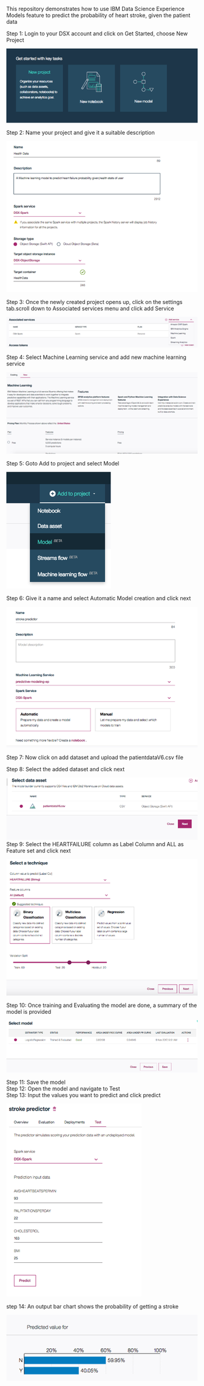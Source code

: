 
This repository demonstrates how to use IBM Data Science Experience Models feature to predict the probability of heart stroke, given the patient data

Step 1: Login to your DSX account and click on Get Started, choose New Project

![alt text](Images/image1.png)
 
 Step 2: Name your project and give it a suitable description
 
 ![alt text](Images/image2.png)
 
 Step 3: Once the newly created project opens up, click on the settings tab.scroll down to Associated services menu and click add Service
 
 ![alt text](Images/image3.png)
 
 Step 4: Select Machine Learning service and add new machine learning service
 
 ![alt text](Images/image4.png)
 
 Step 5: Goto Add to project and select Model
 
 ![alt text](Images/image5.png)
 
  Step 6: Give it a name and select Automatic Model creation and click next
  
 ![alt text](Images/image6.png)
 
   Step 7: Now click on add dataset and upload the patientdataV6.csv file

 Step 8: Select the added dataset and click next
 
 ![alt text](Images/image7.png)
  Step 9: Select the HEARTFAILURE column as Label Column and ALL as Feature set and click next

  ![alt text](Images/image8.png)
  
  Step 10: Once training and Evaluating the model are done, a summary of the model is provided 

  
  ![alt text](Images/image9.png)
  
  Step 11: Save the model
  <br>Step 12: Open the model and navigate to Test
 <br> Step 13: Input the values you want to predict and click predict
  
  ![alt text](Images/image10.png)
  
 step 14: An output bar chart shows the probability of getting a stroke
  
  ![alt text](Images/image11.png)  

  